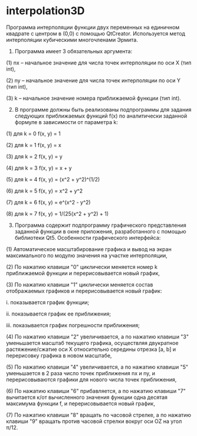 # interpolation3D
Программа интерполяции функции двух переменных на единичном квадрате с центром в (0,0) с помощью QtCreator. Используется метод интерполяции кубическими многочленами Эрмита.

1. Программа имеет 3 обязательных аргумента:
 
(1) nx – начальное значение для числа точек интерполяции по оси X (тип int),

(2) ny – начальное значение для числа точек интерполяции по оси Y (тип int),

(3) k – начальное значение номера приближаемой функции (тип int).


2. В программе должны быть реализованы подпрограммы для задания следующих приближаемых
функций f(x) по аналитически заданной формуле в зависимости от параметра k:

(1) для k = 0  f(x, y) = 1

(2) для k = 1  f(x, y) = x

(3) для k = 2  f(x, y) = y

(4) для k = 3  f(x, y) = x + y

(5) для k = 4  f(x, y) = (x^2 + y^2)^(1/2)

(6) для k = 5  f(x, y) = x^2 + y^2

(7) для k = 6  f(x, y) = e^(x^2 - y^2)

(8) для k = 7  f(x, y) = 1/(25(x^2 + y^2) + 1)

3. Программа содержит подпрограмму графического представления заданной функции в
окне приложения, разработанного с помощью библиотеки Qt5. Особенности графического интерфейса:

(1) Автоматическое масштабирование графика и вывод на экран максимального по модулю значения на участке интерполяции,

(2) По нажатию клавиши "0" циклически меняется номер k приближаемой функции и перерисовывается новый график,

(3) По нажатию клавиши "1" циклически меняется состав отображаемых графиков и перерисовывается новый график:

  i. показывается график функции;
  
  ii. показывается график ее приближения;
  
  iii. показывается график погрешности приближения;
  
(4) По нажатию клавиши "2" увеличивается, а по нажатию клавиши "3" уменьшается масштаб текущего графика, осуществляя двукратное растяжение/сжатие оси Х относительно середины отрезка [a, b] и перерисовку графика в новом масштабе,

(5) По нажатию клавиши "4" увеличивается, а по нажатию клавиши "5" уменьшается в 2 раза
число точек приближения nx и ny, и перерисовываются графики для нового числа точек приближения,

(6) По нажатию клавиши "6" прибавляется, а по нажатию клавиши "7" вычитается к/от вычисленного значения функции одна десятая максимума функции f, и перерисовывается новый график, 

(7) По нажатию клавиши "8" вращать по часовой стрелке, а по нажатию клавиши "9" вращать против часовой стрелки вокруг оси OZ на угол π/12.
